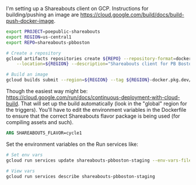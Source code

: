 I'm setting up a Shareabouts client on GCP. Instructions for building/pushing an image are https://cloud.google.com/build/docs/build-push-docker-image.

```bash
export PROJECT=poepublic-shareabouts
export REGION=us-central1
export REPO=shareabouts-pbboston

# Create a repository
gcloud artifacts repositories create ${REPO} --repository-format=docker \
    --location=${REGION} --description="Shareabouts client for PB Boston"

# Build an image
gcloud builds submit --region=${REGION} --tag ${REGION}-docker.pkg.dev/${PROJECT}/${REPO}/prod:latest
```

Though the easiest way might be: https://cloud.google.com/run/docs/continuous-deployment-with-cloud-build. That will set up the build automatically (look in the "global" region for the triggers). You'll have to edit the environment variables in the Dockerfile to ensure that the correct Shareabouts flavor package is being used (for compiling assets and such).

```dockerfile
ARG SHAREABOUTS_FLAVOR=cycle1
```

Set the environment variables on the Run services like:

```bash
# Set env vars
gcloud run services update shareabouts-pbboston-staging --env-vars-file=<(cat .env.cycle1.staging | python3 env2yml.py)

# View vars
gcloud run services describe shareabouts-pbboston-staging
```